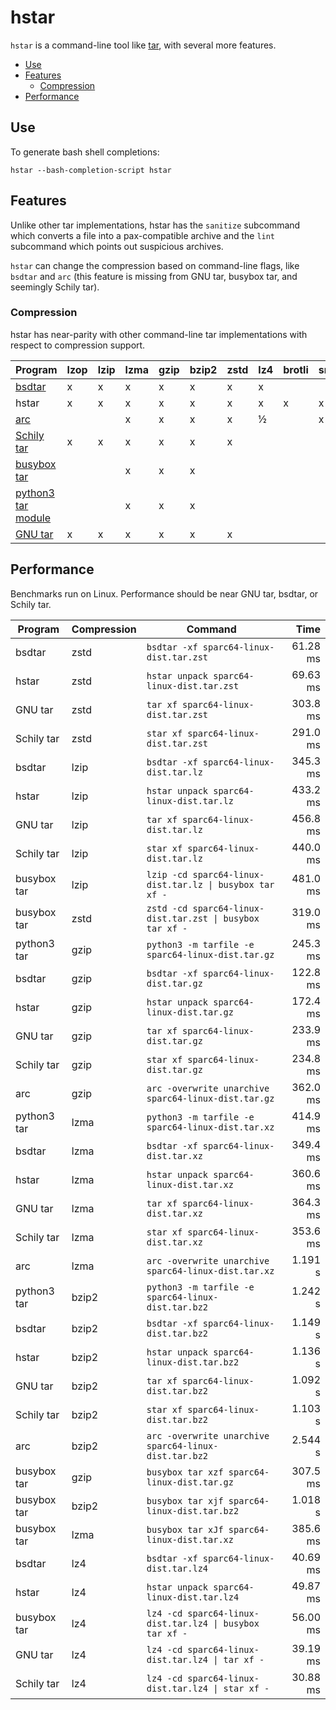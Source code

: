 # hstar

`hstar` is a command-line tool like [tar](https://www.gnu.org/software/tar/),
with several more features.

- [Use](#use)
- [Features](#features)
  - [Compression](#compression)
- [Performance](#performance)

## Use

To generate bash shell completions:

```
hstar --bash-completion-script hstar
```

## Features

Unlike other tar implementations, hstar has the `sanitize` subcommand which
converts a file into a pax-compatible archive and the `lint` subcommand which
points out suspicious archives.

`hstar` can change the compression based on command-line flags, like `bsdtar`
and `arc` (this feature is missing from GNU tar, busybox tar, and seemingly Schily tar).

### Compression

hstar has near-parity with other command-line tar implementations with respect
to compression support.

| Program | lzop | lzip | lzma | gzip | bzip2 | zstd | lz4 | brotli | snappy | lrzip | grzip |
| ------- | ---- | ---- | ---- | ---- | ----- | ---- | --- | ------ | ------ | ----- | ----- |
| [bsdtar](http://libarchive.org/) | x | x | x | x | x | x | x | | | x | x |
| hstar | x | x | x | x | x | x | x | x | x | ½ | |
| [arc](https://github.com/mholt/archiver) | | | x | x | x | x | ½ | | x | | |
| [Schily tar](http://cdrtools.sourceforge.net/private/star.html) | x | x | x | x | x | x | | | | | |
| [busybox tar](https://www.busybox.net/) | | | x | x | x | | | | | | |
| [python3 tar module](https://docs.python.org/3/library/tarfile.html#command-line-interface) | | | x | x | x | | | | | | |
| [GNU tar](https://www.gnu.org/software/tar/) | x | x | x | x | x | x | | | | | |

## Performance

Benchmarks run on Linux. Performance should be near GNU tar, bsdtar, or Schily tar.

| Program | Compression | Command | Time |
| ------- | ----------- | ------- | ---: |
| bsdtar | zstd | `bsdtar -xf sparc64-linux-dist.tar.zst` | 61.28 ms |
| hstar | zstd | `hstar unpack sparc64-linux-dist.tar.zst` | 69.63 ms |
| GNU tar | zstd | `tar xf sparc64-linux-dist.tar.zst` | 303.8 ms |
| Schily tar | zstd | `star xf sparc64-linux-dist.tar.zst` | 291.0 ms |
| bsdtar | lzip | `bsdtar -xf sparc64-linux-dist.tar.lz` | 345.3 ms |
| hstar | lzip | `hstar unpack sparc64-linux-dist.tar.lz` | 433.2 ms |
| GNU tar | lzip | `tar xf sparc64-linux-dist.tar.lz` | 456.8 ms |
| Schily tar | lzip | `star xf sparc64-linux-dist.tar.lz` | 440.0 ms | 
| busybox tar | lzip | `lzip -cd sparc64-linux-dist.tar.lz \| busybox tar xf -` | 481.0 ms |
| busybox tar | zstd | `zstd -cd sparc64-linux-dist.tar.zst \| busybox tar xf -` | 319.0 ms |
| python3 tar | gzip | `python3 -m tarfile -e sparc64-linux-dist.tar.gz` | 245.3 ms |
| bsdtar | gzip | `bsdtar -xf sparc64-linux-dist.tar.gz` | 122.8 ms |
| hstar | gzip | `hstar unpack sparc64-linux-dist.tar.gz` | 172.4 ms |
| GNU tar | gzip | `tar xf sparc64-linux-dist.tar.gz` | 233.9 ms |
| Schily tar | gzip | `star xf sparc64-linux-dist.tar.gz` | 234.8 ms |
| arc | gzip | `arc -overwrite unarchive sparc64-linux-dist.tar.gz` | 362.0 ms |
| python3 tar | lzma | `python3 -m tarfile -e sparc64-linux-dist.tar.xz` | 414.9 ms |
| bsdtar | lzma | `bsdtar -xf sparc64-linux-dist.tar.xz` | 349.4 ms |
| hstar | lzma | `hstar unpack sparc64-linux-dist.tar.xz` | 360.6 ms |
| GNU tar | lzma | `tar xf sparc64-linux-dist.tar.xz` | 364.3 ms |
| Schily tar | lzma | `star xf sparc64-linux-dist.tar.xz` | 353.6 ms |
| arc | lzma | `arc -overwrite unarchive sparc64-linux-dist.tar.xz` | 1.191 s |
| python3 tar | bzip2 | `python3 -m tarfile -e sparc64-linux-dist.tar.bz2` | 1.242 s |
| bsdtar | bzip2 | `bsdtar -xf sparc64-linux-dist.tar.bz2` | 1.149 s |
| hstar | bzip2 | `hstar unpack sparc64-linux-dist.tar.bz2` | 1.136 s |
| GNU tar | bzip2 | `tar xf sparc64-linux-dist.tar.bz2` | 1.092 s |
| Schily tar | bzip2 | `star xf sparc64-linux-dist.tar.bz2` | 1.103 s |
| arc | bzip2 | `arc -overwrite unarchive sparc64-linux-dist.tar.bz2` | 2.544 s |
| busybox tar | gzip | `busybox tar xzf sparc64-linux-dist.tar.gz` | 307.5 ms |
| busybox tar | bzip2 | `busybox tar xjf sparc64-linux-dist.tar.bz2` | 1.018 s |
| busybox tar | lzma | `busybox tar xJf sparc64-linux-dist.tar.xz` | 385.6 ms |
| bsdtar | lz4 | `bsdtar -xf sparc64-linux-dist.tar.lz4` | 40.69 ms |
| hstar | lz4 | `hstar unpack sparc64-linux-dist.tar.lz4` | 49.87 ms |
| busybox tar | lz4 | `lz4 -cd sparc64-linux-dist.tar.lz4 \| busybox tar xf -` | 56.00 ms |
| GNU tar | lz4 | `lz4 -cd sparc64-linux-dist.tar.lz4 \| tar xf -` | 39.19 ms |
| Schily tar | lz4 | `lz4 -cd sparc64-linux-dist.tar.lz4 \| star xf -` | 30.88 ms |

